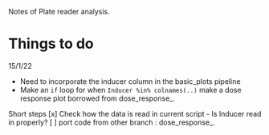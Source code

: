 Notes of Plate reader analysis.

# Things to do

15/1/22
- Need to incorporate the inducer column in the basic_plots pipeline
- Make an `if` loop for when `Inducer %in% colnames(..)` make a dose response plot borrowed from dose_response_.

Short steps
[x] Check how the data is read in current script - Is Inducer read in properly?
[ ] port code from other branch : dose_response_.
